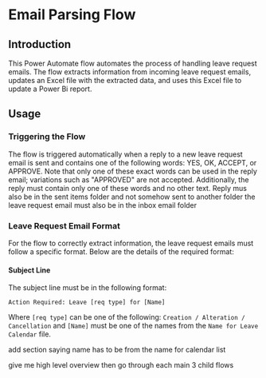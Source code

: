 # Email Parsing Flow

## Introduction
This Power Automate flow automates the process of handling leave request emails. The flow extracts information from incoming leave request emails, updates an Excel file with the extracted data, and uses this Excel file to update a Power Bi report.

## Usage
### Triggering the Flow
The flow is triggered automatically when a reply to a new leave request email is sent and contains one of the following words: YES, OK, ACCEPT, or APPROVE. Note that only one of these exact words can be used in the reply email; variations such as "APPROVED" are not accepted. Additionally, the reply must contain only one of these words and no other text. Reply mus also be in the sent items folder and not somehow sent to another folder the leave request email must also be in the inbox email folder

### Leave Request Email Format
For the flow to correctly extract information, the leave request emails must follow a specific format. Below are the details of the required format:
#### Subject Line
The subject line must be in the following format:
```
Action Required: Leave [req type] for [Name]
```
Where ``[req type]`` can be one of the following:
``
Creation / Alteration / Cancellation
`` and ``[Name]`` must be one of the names from the ``Name for Leave Calendar`` file.



add section saying name has to be from the name for calendar list


give me high level overview
then go through each main 3 child flows
